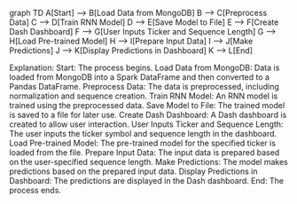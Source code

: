 graph TD
    A[Start] --> B[Load Data from MongoDB]
    B --> C[Preprocess Data]
    C --> D[Train RNN Model]
    D --> E[Save Model to File]
    E --> F[Create Dash Dashboard]
    F --> G[User Inputs Ticker and Sequence Length]
    G --> H[Load Pre-trained Model]
    H --> I[Prepare Input Data]
    I --> J[Make Predictions]
    J --> K[Display Predictions in Dashboard]
    K --> L[End]


Explanation:
Start: The process begins.
Load Data from MongoDB: Data is loaded from MongoDB into a Spark DataFrame and then converted to a Pandas DataFrame.
Preprocess Data: The data is preprocessed, including normalization and sequence creation.
Train RNN Model: An RNN model is trained using the preprocessed data.
Save Model to File: The trained model is saved to a file for later use.
Create Dash Dashboard: A Dash dashboard is created to allow user interaction.
User Inputs Ticker and Sequence Length: The user inputs the ticker symbol and sequence length in the dashboard.
Load Pre-trained Model: The pre-trained model for the specified ticker is loaded from the file.
Prepare Input Data: The input data is prepared based on the user-specified sequence length.
Make Predictions: The model makes predictions based on the prepared input data.
Display Predictions in Dashboard: The predictions are displayed in the Dash dashboard.
End: The process ends.